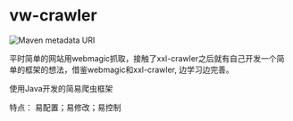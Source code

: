 # vw-crawler

![Maven metadata URI](https://img.shields.io/maven-metadata/v/http/central.maven.org/maven2/com/github/vector4wang/vw-crawler/maven-metadata.xml.svg)

平时简单的网站用webmagic抓取，接触了xxl-crawler之后就有自己开发一个简单的框架的想法，借鉴webmagic和xxl-crawler,
边学习边完善。


使用Java开发的简易爬虫框架

特点：
易配置；易修改；易控制


